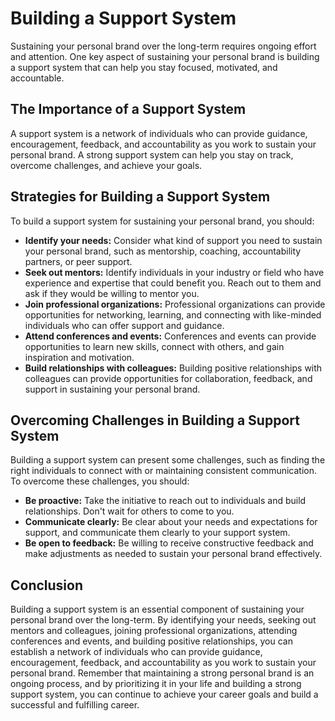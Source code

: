 Building a Support System
====================================================================

Sustaining your personal brand over the long-term requires ongoing effort and attention. One key aspect of sustaining your personal brand is building a support system that can help you stay focused, motivated, and accountable.

The Importance of a Support System
----------------------------------

A support system is a network of individuals who can provide guidance, encouragement, feedback, and accountability as you work to sustain your personal brand. A strong support system can help you stay on track, overcome challenges, and achieve your goals.

Strategies for Building a Support System
----------------------------------------

To build a support system for sustaining your personal brand, you should:

* **Identify your needs:** Consider what kind of support you need to sustain your personal brand, such as mentorship, coaching, accountability partners, or peer support.
* **Seek out mentors:** Identify individuals in your industry or field who have experience and expertise that could benefit you. Reach out to them and ask if they would be willing to mentor you.
* **Join professional organizations:** Professional organizations can provide opportunities for networking, learning, and connecting with like-minded individuals who can offer support and guidance.
* **Attend conferences and events:** Conferences and events can provide opportunities to learn new skills, connect with others, and gain inspiration and motivation.
* **Build relationships with colleagues:** Building positive relationships with colleagues can provide opportunities for collaboration, feedback, and support in sustaining your personal brand.

Overcoming Challenges in Building a Support System
--------------------------------------------------

Building a support system can present some challenges, such as finding the right individuals to connect with or maintaining consistent communication. To overcome these challenges, you should:

* **Be proactive:** Take the initiative to reach out to individuals and build relationships. Don't wait for others to come to you.
* **Communicate clearly:** Be clear about your needs and expectations for support, and communicate them clearly to your support system.
* **Be open to feedback:** Be willing to receive constructive feedback and make adjustments as needed to sustain your personal brand effectively.

Conclusion
----------

Building a support system is an essential component of sustaining your personal brand over the long-term. By identifying your needs, seeking out mentors and colleagues, joining professional organizations, attending conferences and events, and building positive relationships, you can establish a network of individuals who can provide guidance, encouragement, feedback, and accountability as you work to sustain your personal brand. Remember that maintaining a strong personal brand is an ongoing process, and by prioritizing it in your life and building a strong support system, you can continue to achieve your career goals and build a successful and fulfilling career.
